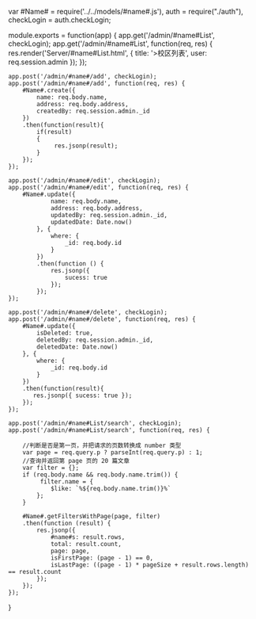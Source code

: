 var #Name# = require('../../models/#name#.js'),
    auth = require("./auth"),
    checkLogin = auth.checkLogin;

module.exports = function(app) {
    app.get('/admin/#name#List', checkLogin);
    app.get('/admin/#name#List', function(req, res) {
        res.render('Server/#name#List.html', {
            title: '>校区列表',
            user: req.session.admin
        });
    });

    app.post('/admin/#name#/add', checkLogin);
    app.post('/admin/#name#/add', function(req, res) {
        #Name#.create({
            name: req.body.name,
            address: req.body.address,
            createdBy: req.session.admin._id
        })
        .then(function(result){
            if(result)
            {
                 res.jsonp(result);
            }
        });
    });

    app.post('/admin/#name#/edit', checkLogin);
    app.post('/admin/#name#/edit', function(req, res) {
        #Name#.update({
                name: req.body.name,
                address: req.body.address,
                updatedBy: req.session.admin._id,
                updatedDate: Date.now()
            }, {
                where: {
                    _id: req.body.id
                }
            })
            .then(function () {
                res.jsonp({
                    sucess: true
                });
            });
    });

    app.post('/admin/#name#/delete', checkLogin);
    app.post('/admin/#name#/delete', function(req, res) {
        #Name#.update({
            isDeleted: true,
            deletedBy: req.session.admin._id,
            deletedDate: Date.now()
        }, {
            where: {
                _id: req.body.id
            }
        })
        .then(function(result){
           res.jsonp({ sucess: true });
        });
    });

    app.post('/admin/#name#List/search', checkLogin);
    app.post('/admin/#name#List/search', function(req, res) {
        
        //判断是否是第一页，并把请求的页数转换成 number 类型
        var page = req.query.p ? parseInt(req.query.p) : 1;
        //查询并返回第 page 页的 20 篇文章
        var filter = {};
        if (req.body.name && req.body.name.trim()) {
             filter.name = {
                $like: `%${req.body.name.trim()}%`
            };
        }

        #Name#.getFiltersWithPage(page, filter) 
        .then(function (result) {
            res.jsonp({
                #name#s: result.rows,
                total: result.count,
                page: page,
                isFirstPage: (page - 1) == 0,
                isLastPage: ((page - 1) * pageSize + result.rows.length) == result.count
            });
        });
    });
}